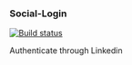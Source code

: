 ### Social-Login
[![Build status](https://travis-ci.org/karan6190/Social-Login.svg?branch=master)](https://travis-ci.org/karan6190/Social-Login)

Authenticate through Linkedin
###

